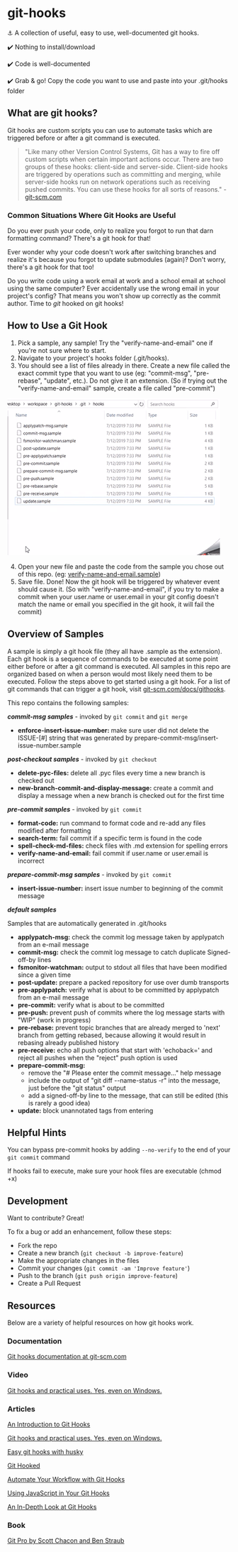 # git-hooks
:anchor: A collection of useful, easy to use, well-documented git hooks.

:heavy_check_mark: Nothing to install/download

:heavy_check_mark: Code is well-documented

:heavy_check_mark: Grab & go! Copy the code you want to use and paste into your .git/hooks folder

## What are git hooks?
Git hooks are custom scripts you can use to automate tasks which are triggered before or after a git command is executed.
> "Like many other Version Control Systems, Git has a way to fire off custom scripts when certain important actions occur. There are two groups of these hooks: client-side and server-side. Client-side hooks are triggered by operations such as committing and merging, while server-side hooks run on network operations such as receiving pushed commits. You can use these hooks for all sorts of reasons." - [git-scm.com](https://git-scm.com/book/en/v2/Customizing-Git-Git-Hooks)

### Common Situations Where Git Hooks are Useful
Do you ever push your code, only to realize you forgot to run that darn formatting command? There's a git hook for that!

Ever wonder why your code doesn't work after switching branches and realize it's because you forgot to update submodules (again)? Don't worry, there's a git hook for that too!

Do you write code using a work email at work and a school email at school using the same computer? Ever accidentally use the wrong email in your project's config? That means you won't show up correctly as the commit author. Time to *git* hooked on git hooks!

## How to Use a Git Hook
1. Pick a sample, any sample! Try the "verify-name-and-email" one if you're not sure where to start.
2. Navigate to your project's hooks folder (.git/hooks).
3. You should see a list of files already in there. Create a new file called the exact commit type that you want to use (eg: "commit-msg", "pre-rebase", "update", etc.). Do not give it an extension. (So if trying out the "verify-name-and-email" sample, create a file called "pre-commit")

![create new file](create-new-file.gif)

4. Open your new file and paste the code from the sample you chose out of this repo. (eg: [verify-name-and-email.sample](https://github.com/CompSciLauren/git-hooks/blob/master/pre-commit-samples/verify-name-and-email.sample))
5. Save file. Done! Now the git hook will be triggered by whatever event should cause it. (So with "verify-name-and-email", if you try to make a commit when your user.name or user.email in your git config doesn't match the name or email you specified in the git hook, it will fail the commit)

## Overview of Samples
A sample is simply a git hook file (they all have .sample as the extension). Each git hook is a sequence of commands to be executed at some point either before or after a git command is executed. All samples in this repo are organized based on when a person would most likely need them to be executed. Follow the steps above to get started using a git hook. For a list of git commands that can trigger a git hook, visit [git-scm.com/docs/githooks](https://git-scm.com/docs/githooks).

This repo contains the following samples:

**_commit-msg samples_** - invoked by `git commit` and `git merge`
- **enforce-insert-issue-number:** make sure user did not delete the ISSUE-[#] string that was generated by prepare-commit-msg/insert-issue-number.sample

**_post-checkout samples_** - invoked by `git checkout`
- **delete-pyc-files:** delete all .pyc files every time a new branch is checked out
- **new-branch-commit-and-display-message:** create a commit and display a message when a new branch is checked out for the first time

**_pre-commit samples_** - invoked by `git commit`
- **format-code:** run command to format code and re-add any files modified after formatting
- **search-term:** fail commit if a specific term is found in the code
- **spell-check-md-files:** check files with .md extension for spelling errors
- **verify-name-and-email:** fail commit if user.name or user.email is incorrect

**_prepare-commit-msg samples_** - invoked by `git commit`
- **insert-issue-number:** insert issue number to beginning of the commit message

**_default samples_**

Samples that are automatically generated in .git/hooks
- **applypatch-msg:** check the commit log message taken by applypatch from an e-mail message
- **commit-msg:** check the commit log message to catch duplicate Signed-off-by lines
- **fsmonitor-watchman:** output to stdout all files that have been modified since a given time
- **post-update:** prepare a packed repository for use over dumb transports
- **pre-applypatch:** verify what is about to be committed by applypatch from an e-mail message
- **pre-commit:** verify what is about to be committed
- **pre-push:** prevent push of commits where the log message starts with "WIP" (work in progress)
- **pre-rebase:** prevent topic branches that are already merged to 'next' branch from getting rebased, because allowing it would result in rebasing already published history
- **pre-receive:** echo all push options that start with 'echoback=' and reject all pushes when the "reject" push option is used
- **prepare-commit-msg:**
    - remove the "# Please enter the commit message..." help message
    - include the output of "git diff --name-status -r" into the message, just before the "git status" output
    - add a signed-off-by line to the message, that can still be edited (this is rarely a good idea)
- **update:** block unannotated tags from entering

## Helpful Hints
You can bypass pre-commit hooks by adding `--no-verify` to the end of your `git commit` command

If hooks fail to execute, make sure your hook files are executable (chmod +x)

## Development

Want to contribute? Great!

To fix a bug or add an enhancement, follow these steps:

- Fork the repo
- Create a new branch (`git checkout -b improve-feature`)
- Make the appropriate changes in the files
- Commit your changes (`git commit -am 'Improve feature'`)
- Push to the branch (`git push origin improve-feature`)
- Create a Pull Request

## Resources
Below are a variety of helpful resources on how git hooks work.

### Documentation
[Git hooks documentation at git-scm.com](https://git-scm.com/docs/githooks)

### Video
[Git hooks and practical uses. Yes, even on Windows.](http://www.youtube.com/watch?feature=player_embedded&v=fMYv6-SZsSo&t=240s)

### Articles
[An Introduction to Git Hooks](https://www.sitepoint.com/introduction-git-hooks/)

[Git hooks and practical uses. Yes, even on Windows.](https://www.tygertec.com/git-hooks-practical-uses-windows/)

[Easy git hooks with husky](https://www.vojtechruzicka.com/githooks-husky/)

[Git Hooked](https://www.javascriptjanuary.com/blog/git-hooked "Git Hooked")

[Automate Your Workflow with Git Hooks](https://hackernoon.com/automate-your-workflow-with-git-hooks-fef5d9b2a58c)

[Using JavaScript in Your Git Hooks](https://medium.com/@Sergeon/using-javascript-in-your-git-hooks-f0ce09477334 "Using JavaScript in Your Git Hooks")

[An In-Depth Look at Git Hooks](https://dzone.com/articles/an-in-depth-look-at-git-hooks)

### Book
[Git Pro by Scott Chacon and Ben Straub](https://git-scm.com/book/en/v2)
